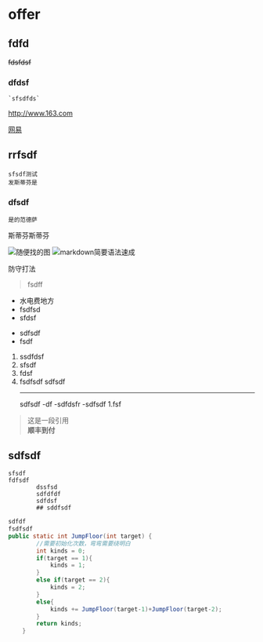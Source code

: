 # offer  
## fdfd  
~~fdsfdsf~~
### dfdsf

    `sfsdfds`   
<http://www.163.com>  

[网易](http://www.163.com)
## rrfsdf
    sfsdf测试
    发斯蒂芬是
### dfsdf
    是的范德萨
斯蒂芬斯蒂芬
    

![随便找的图](https://pic4.zhimg.com/564f75c44_l.jpg "向日葵")
![markdown简要语法速成](https://pic2.zhimg.com/eb9df32382de305f904e4805d03a3fec_r.jpg)

防守打法
>fsdff

- 水电费地方
- fsdfsd
- sfdsf
+ sdfsdf
+ fsdf
1. ssdfdsf
2. sfsdf
3. fdsf
4. 
    fsdfsdf 
    sdfsdf
    *****
    sdfsdf
    -df
    -sdfdsfr
    -sdfsdf
    1.fsf
>这是一段引用  
**顺丰到付**
## sdfsdf
    sfsdf
    fdfsdf
            dssfsd
            sdfdfdf 
            sdfdsf
            ## sddfsdf
```java
sdfdf
fsdfsdf
public static int JumpFloor(int target) {
        //需要初始化次数，弯弯需要绕明白
        int kinds = 0;
        if(target == 1){
            kinds = 1;
        }
        else if(target == 2){
            kinds = 2;
        }
        else{   
            kinds += JumpFloor(target-1)+JumpFloor(target-2); 
        }
        return kinds;
    }
```
